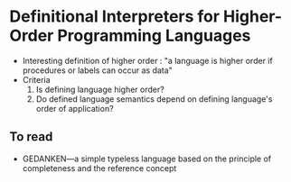 # Definitional Interpreters for Higher-Order Programming Languages

- Interesting definition of higher order : "a language is higher order if
    procedures or labels can occur as data"
- Criteria
    1. Is defining language higher order?
    2. Do defined language semantics depend on defining language's order of
       application?

## To read

- GEDANKEN—a simple typeless language based on the principle of completeness and the reference concept
